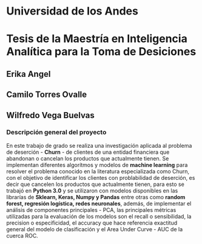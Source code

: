 # Universidad de los Andes 

# Tesis de la Maestría en Inteligencia Analítica para la Toma de Desiciones

## Erika Angel
## Camilo Torres Ovalle
## Wilfredo Vega Buelvas 

### Descripción general del proyecto


En este trabajo de grado se realiza una investigación aplicada al problema de deserción - **Churn** - de clientes de una entidad financiera que abandonan o cancelan los productos que actualmente tienen. Se implementan diferentes algorítmos y modelos de **machine learning** para resolver el problema conocido en la literatura especializada como Churn, con el objetivo de identificar los clientes con problabilidad de deserción, es decir que cancelen los productos que actualmente tienen, para esto se trabajó en **Python 3.0** y se utilizaron con modelos disponibles en las librarías de **Sklearn, Keras, Numpy y Pandas** entre otras como **random forest, regresión logística, redes neuronales**, además, de implementar el análisis de componentes principales - PCA, las principales métricas utilizadas para la evaluación de los modelos son el recall o sensibilidad, la precision o especificidad, el accuracy que hace referencia exactitud general del modelo de clasificación y el Area Under Curve - AUC de la cuerca ROC. 
